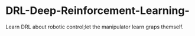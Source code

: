# DRL-Deep-Reinforcement-Learning-
Learn DRL about robotic control;let the manipulator learn graps themself.
